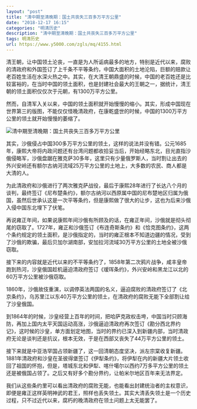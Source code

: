 ```yaml
---
layout: "post"
title: "清中期至清晚期：国土共丧失三百多万平方公里"
date: "2018-12-17 16:15"
categories: "明清历史"
description: "清中期至清晚期：国土共丧失三百多万平方公里"
tags: 明清历史
url: https://www.y5000.com/zgls/mq/4155.html
---
```






清王朝，让中国领土沦丧，一直是为人所诟病最多的地方，特别是近代以来，腐败的清政府和外国签订了上千条不平等条约，中国大面积的土地沦陷，巨额的赔款让老百姓生活在水深火热之中。其实，在大清王朝鼎盛的时候，中国的老百姓还是比较富裕的，在当时中国的领土面积，也是封建社会最大的王朝之一，据统计，清王朝的领土面积仅仅次于元朝，有1300万平方公里。

然而，自清军入关以来，中国的领土面积就开始慢慢的缩小。其实，形成中国现在世界第三的版图，不能仅仅怪晚清政府，在康乾盛世的时候，中国的1300万平方公里的领土就开始慢慢的萎缩了。

![清中期至清晚期：国土共丧失三百多万平方公里](/uploads/allimg/161031/6-161031110GK08.JPG)

其实，沙俄侵占中国300多万平方公里的领土，这样的说法并没有错。公元1685年，康熙大帝将内政问题还有台湾问题都收拾妥当后，开始经略东北，目光直指沙俄侵略军，沙俄盘踞在雅克萨30多年，这里只有少量俄罗斯人，当时割让出去的外兴安岭还有额尔古纳河流域25万平方公里的土地上，大多数的农民、商人都是大清的人。

为此清政府和沙俄进行了两次雅克萨战役，最后于康熙28年进行了长达八个月的谈判，最终签订《尼布楚条约》，额尔古纳河以西原属中国的尼布楚地区归属为俄国，虽然后世承认这是一次平等条约，但是康熙做了很大的让步，这也为后来沙俄入侵中国东北埋下了伏笔。

再说雍正年间，如果说康熙年间沙俄有所顾及的话，在雍正年间，沙俄就是彻头彻尾的窃取了。1727年，雍正和沙俄签订《布连奇斯条约》和《恰克图条约》，这两个条约规定的领土面积，是沙俄指定的，当时的雍正根本不知道边疆的情况，受到了沙俄的欺骗，最后贝加尔湖南部，安加拉河流域30万平方公里的土地全被沙俄窃取。

接下来的内容就是近代以来的不平等条约了，1858年第二次鸦片战争，咸丰皇帝跑到热河，沙皇俄国趁机逼迫清政府签订《瑷珲条约》，外兴安岭和黑龙江以北的60万平方公里被沙俄窃取。

1860年，沙俄故伎重演，以调停英法两国的名义，逼迫腐败的清政府签订了《北京条约》，乌苏里江以东40万平方公里的领土，在清政府的腐败无能下全部割让给了沙皇俄国。

到1864年的时候，沙皇经营上百年的时间，把哈萨克政权击垮，中国当时只顾海防，再加上国内太平天国运动高涨，沙俄逼迫清政府再次签订《勘分西北界约记》，这时候的沙皇，单方面划定地图，当时的界约已深入到新疆内部，当时清政府无论是谈判还是抗议，根本无效，于是在西部又丧失了44万平方公里的领土。

接下来就是中亚浩罕国占领新疆了，这一回清朝态度坚决，派左宗棠收复新疆。1881年清政府和沙皇在圣彼得堡签订《伊犁条约》，将伊犁在内的新疆大片领土收回了祖国的怀抱，但是，塔城东北和伊犁、喀什噶尔以西约7万多平方公里的领土还是被俄国占领了。之后又有好多个勘分界约，让帕米尔地区百年来无法界定。

我们从这些条约里可以看出清政府的腐败无能，也能看出封建统治者的主权意识，即便是雍正这样英明神武的君王，照样也丢失领土。其实大清丢失领土是一个历史过程，只不过近代以来，腐朽的晚清政府在领土问题上太无能罢了。

